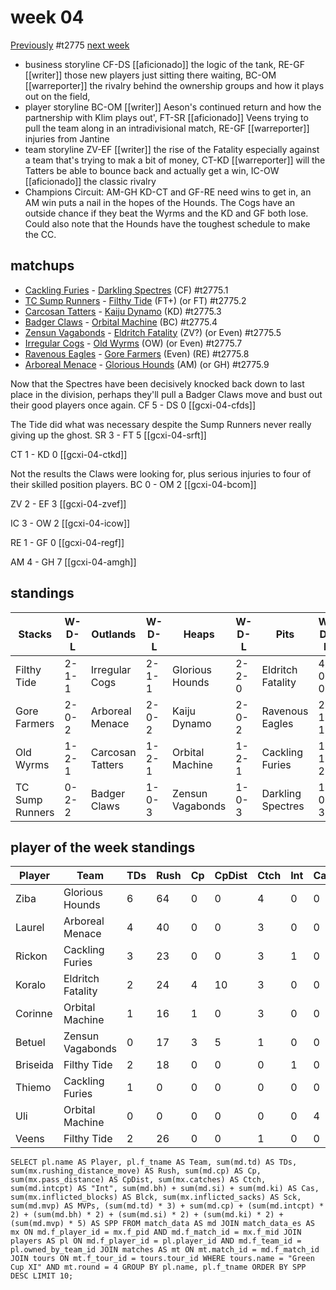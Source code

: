 # week 04

[Previously](seasons/gcxi/week03.md) 
#t2775
[next week](week05)

* business storyline CF-DS [[aficionado]] the logic of the tank, RE-GF [[writer]] those new players just sitting there waiting, BC-OM [[warreporter]] the rivalry behind the ownership groups and how it plays out on the field,  
* player storyline BC-OM [[writer]] Aeson's continued return and how the partnership with Klim plays out', FT-SR [[aficionado]] Veens trying to pull the team along in an intradivisional match, RE-GF [[warreporter]] injuries from Jantine
* team storyline ZV-EF [[writer]] the rise of the Fatality especially against a team that's trying to mak a bit of money, CT-KD [[warreporter]] will the Tatters be able to bounce back and actually get a win, IC-OW [[aficionado]] the classic rivalry
* Champions Circuit: AM-GH KD-CT and GF-RE need wins to get in, an AM win puts a nail in the hopes of the Hounds. The Cogs have an outside chance if they beat the Wyrms and the KD and GF both lose. Could also note that the Hounds have the toughest schedule to make the CC.


## matchups

* [Cackling Furies](../../teams/cacklingfuries) - [Darkling Spectres](../../teams/darklingspectres) (CF) #t2775.1
* [TC Sump Runners](../../teams/sumprunners)  - [Filthy Tide](../../teams/filthytide) (FT+) (or FT) #t2775.2
* [Carcosan Tatters](../../teams/carcosantatters) - [Kaiju Dynamo](../../teams/kaijudynamo) (KD) #t2775.3
* [Badger Claws](../../teams/badgerclaws) - [Orbital Machine](../../teams/orbitalmachine) (BC) #t2775.4
* [Zensun Vagabonds](../../teams/zensunvagabonds)  - [Eldritch Fatality](../../teams/eldritchfatality) (ZV?) (or Even) #t2775.5
* [Irregular Cogs](../../teams/irregularcogs) - [Old Wyrms](../../teams/oldwyrms) (OW) (or Even) #t2775.7
* [Ravenous Eagles](../../teams/ravenouseagles) - [Gore Farmers](../../teams/gorefarmers) (Even) (RE) #t2775.8
* [Arboreal Menace](../../teams/arborealmenace) - [Glorious Hounds](../../teams/glorioushounds) (AM) (or GH) #t2775.9

Now that the Spectres have been decisively knocked back down to last place in the division, perhaps they'll pull a Badger Claws move and bust out their good players once again. CF 5 - DS 0 [[gcxi-04-cfds]]

The Tide did what was necessary despite the Sump Runners never really giving up the ghost. SR 3 - FT 5 [[gcxi-04-srft]]

CT 1 - KD 0 [[gcxi-04-ctkd]]

Not the results the Claws were looking for, plus serious injuries to four of their skilled position players. BC 0 - OM 2 [[gcxi-04-bcom]]

ZV 2 - EF 3 [[gcxi-04-zvef]]

IC 3 - OW 2 [[gcxi-04-icow]]

RE 1 - GF 0 [[gcxi-04-regf]]

AM 4 - GH 7 [[gcxi-04-amgh]]

## standings

| Stacks | W-D-L | Outlands | W-D-L | Heaps | W-D-L | Pits | W-D-L |
|-------|-----|--|--|------|------|--|--|
| Filthy Tide | 2-1-1 | Irregular Cogs | 2-1-1 | Glorious Hounds | 2-2-0 | Eldritch Fatality | 4-0-0 |
| Gore Farmers | 2-0-2 | Arboreal Menace | 2-0-2 | Kaiju Dynamo | 2-0-2 | Ravenous Eagles | 2-1-1 |
| Old Wyrms | 1-2-1 | Carcosan Tatters | 1-2-1 | Orbital Machine | 1-2-1 | Cackling Furies | 1-1-2 |
| TC Sump Runners | 0-2-2 | Badger Claws | 1-0-3 | Zensun Vagabonds | 1-0-3 | Darkling Spectres | 1-0-3 |


## player of the week standings

| Player    | Team              | TDs  | Rush | Cp   | CpDist | Ctch | Int  | Cas  | Blck | Sck  | MVP  | SPP  |
|-----------|-------------------|------|------|------|--------|------|------|------|------|------|------|------|
| Ziba     | Glorious Hounds   |    6 |   64 |    0 |      0 |    4 |    0 |    0 |    1 |    0 |    0 |   18 |
| Laurel   | Arboreal Menace   |    4 |   40 |    0 |      0 |    3 |    0 |    0 |    0 |    0 |    0 |   12 |
| Rickon   | Cackling Furies   |    3 |   23 |    0 |      0 |    3 |    1 |    0 |    1 |    0 |    0 |   11 |
| Koralo   | Eldritch Fatality |    2 |   24 |    4 |     10 |    3 |    0 |    0 |    1 |    0 |    0 |   10 |
| Corinne  | Orbital Machine   |    1 |   16 |    1 |      0 |    3 |    0 |    0 |    2 |    0 |    1 |    9 |
| Betuel   | Zensun Vagabonds  |    0 |   17 |    3 |      5 |    1 |    0 |    0 |    0 |    0 |    1 |    8 |
| Briseida | Filthy Tide       |    2 |   18 |    0 |      0 |    0 |    1 |    0 |    8 |    1 |    0 |    8 |
| Thiemo   | Cackling Furies   |    1 |    0 |    0 |      0 |    0 |    0 |    0 |    3 |    0 |    1 |    8 |
| Uli      | Orbital Machine   |    0 |    0 |    0 |      0 |    0 |    0 |    4 |   15 |    0 |    0 |    8 |
| Veens    | Filthy Tide       |    2 |   26 |    0 |      0 |    1 |    0 |    0 |    0 |    0 |    0 |    6 |



```
SELECT pl.name AS Player, pl.f_tname AS Team, sum(md.td) AS TDs, sum(mx.rushing_distance_move) AS Rush, sum(md.cp) AS Cp,	sum(mx.pass_distance) AS CpDist, sum(mx.catches) AS Ctch, sum(md.intcpt) AS "Int", sum(md.bh) + sum(md.si) + sum(md.ki) AS Cas, sum(mx.inflicted_blocks) AS Blck, sum(mx.inflicted_sacks) AS Sck, sum(md.mvp) AS MVPs, (sum(md.td) * 3) + sum(md.cp) + (sum(md.intcpt) * 2) + (sum(md.bh) * 2) + (sum(md.si) * 2) + (sum(md.ki) * 2) + (sum(md.mvp) * 5) AS SPP FROM match_data AS md JOIN match_data_es AS mx ON md.f_player_id = mx.f_pid AND md.f_match_id = mx.f_mid JOIN players AS pl ON md.f_player_id = pl.player_id AND md.f_team_id = pl.owned_by_team_id JOIN matches AS mt ON mt.match_id = md.f_match_id JOIN tours ON mt.f_tour_id = tours.tour_id WHERE tours.name = "Green Cup XI" AND mt.round = 4 GROUP BY pl.name, pl.f_tname ORDER BY SPP DESC LIMIT 10;
```
